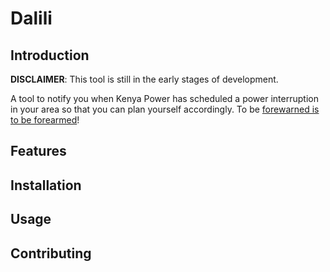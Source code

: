 # Dalili
## Introduction

**DISCLAIMER**: This tool is still in the early stages of development.

A tool to notify you when Kenya Power has scheduled a power interruption in your area so that you can plan yourself accordingly.
To be [forewarned is to be forearmed](https://www.collinsdictionary.com/dictionary/english/forewarned-is-forearmed)! 

## Features

## Installation 

## Usage

## Contributing


